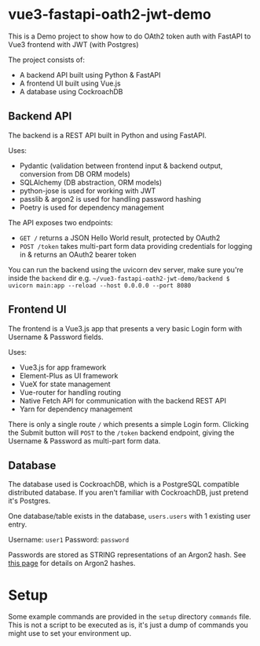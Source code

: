 # vue3-fastapi-oath2-jwt-demo
This is a Demo project to show how to do OAth2 token auth with FastAPI to Vue3 frontend with JWT (with Postgres)

The project consists of:
- A backend API built using Python & FastAPI
- A frontend UI built using Vue.js
- A database using CockroachDB

## Backend API
The backend is a REST API built in Python and using FastAPI.

Uses: 
- Pydantic (validation between frontend input & backend output, conversion from DB ORM models)
- SQLAlchemy (DB abstraction, ORM models)
- python-jose is used for working with JWT
- passlib & argon2 is used for handling password hashing
- Poetry is used for dependency management

The API exposes two endpoints:
- `GET /` returns a JSON Hello World result, protected by OAuth2
- `POST /token` takes multi-part form data providing credentials for logging in & returns an OAuth2 bearer token

You can run the backend using the uvicorn dev server, make sure you're inside the `backend` dir e.g.
`~/vue3-fastapi-oath2-jwt-demo/backend $ uvicorn main:app --reload --host 0.0.0.0 --port 8080` 

## Frontend UI
The frontend is a Vue3.js app that presents a very basic Login form with Username & Password fields.

Uses:
- Vue3.js for app framework 
- Element-Plus as UI framework
- VueX for state management
- Vue-router for handling routing
- Native Fetch API for communication with the backend REST API
- Yarn for dependency management

There is only a single route `/` which presents a simple Login form.
Clicking the Submit button will `POST` to the `/token` backend endpoint, giving the Username & Password as multi-part form data.

## Database
The database used is CockroachDB, which is a PostgreSQL compatible distributed database.
If you aren't familiar with CockroachDB, just pretend it's Postgres.

One database/table exists in the database, `users.users` with 1 existing user entry.

Username: `user1`
Password: `password`

Passwords are stored as STRING representations of an Argon2 hash. 
See [this page](https://passlib.readthedocs.io/en/stable/lib/passlib.hash.argon2.html) for details on Argon2 hashes.

# Setup
Some example commands are provided in the `setup` directory `commands` file.
This is not a script to be executed as is, it's just a dump of commands you might use to set your environment up.
